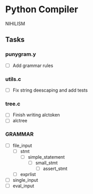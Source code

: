 # Python Compiler
NIHILISM

## Tasks
### punygram.y
- [ ] Add grammar rules

### utils.c
- [ ] Fix string deescaping and add tests

### tree.c
- [ ] Finish writing alctoken
- [ ] alctree

### GRAMMAR
- [ ] file\_input
    - [ ] stmt
        - [ ] simple\_statement
            - [ ] small_stmt
                - [ ] assert_stmt
    - [ ] exprlist
- [ ] single\_input
- [ ] eval\_input
